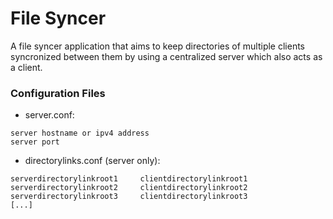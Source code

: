 # File Syncer
A file syncer application that aims to keep directories of multiple clients syncronized between them by using a centralized server which also acts as a client.

### Configuration Files
- server.conf:
```
server hostname or ipv4 address
server port
```
- directorylinks.conf (server only):
```
serverdirectorylinkroot1     clientdirectorylinkroot1
serverdirectorylinkroot2     clientdirectorylinkroot2
serverdirectorylinkroot3     clientdirectorylinkroot3
[...]
```
